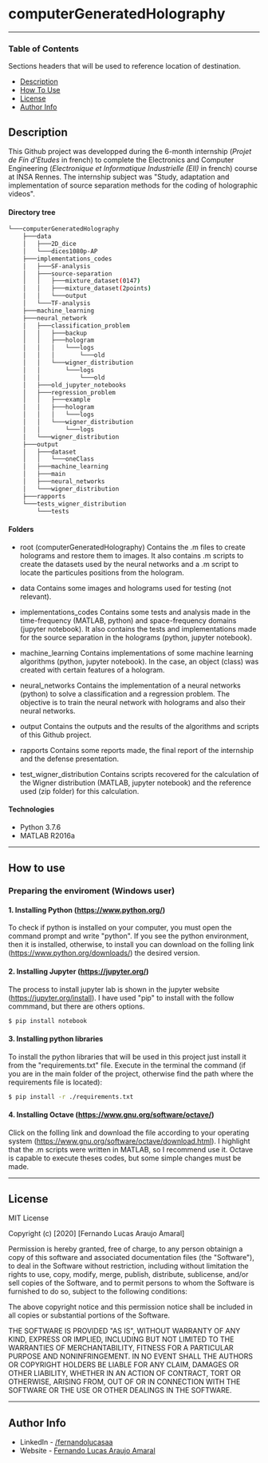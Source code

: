 # computerGeneratedHolography

---

### Table of Contents
Sections headers that will be used to reference location of destination.

- [Description](#description)
- [How To Use](#how-to-use)
- [License](#license)
- [Author Info](#author-info)

## Description
This Github project was developped during the 6-month internship (*Projet de Fin d'Etudes* in french) to complete the Electronics and Computer Engineering (*Electronique et Informatique Industrielle (EII)* in french) course at INSA Rennes. The internship subject was "Study, adaptation and implementation of source separation methods for the coding of holographic videos".

#### Directory tree

```bash
└───computerGeneratedHolography
    ├───data
    │   ├───2D_dice
    │   └───dices1080p-AP
    ├───implementations_codes
    │   ├───SF-analysis
    │   ├───source-separation
    │   │   ├───mixture_dataset(0147)
    │   │   ├───mixture_dataset(2points)
    │   │   └───output
    │   └───TF-analysis
    ├───machine_learning
    ├───neural_network
    │   ├───classification_problem
    │   │   ├───backup
    │   │   ├───hologram
    │   │   │   └───logs
    │   │   │       └───old
    │   │   └───wigner_distribution
    │   │       └───logs
    │   │           └───old
    │   ├───old_jupyter_notebooks
    │   ├───regression_problem
    │   │   ├───example
    │   │   ├───hologram
    │   │   │   └───logs
    │   │   └───wigner_distribution
    │   │       └───logs
    │   └───wigner_distribution
    ├───output
    │   ├───dataset
    │   │   └───oneClass
    │   ├───machine_learning
    │   ├───main
    │   ├───neural_networks
    │   └───wigner_distribution
    ├───rapports
    └───tests_wigner_distribution
        └───tests
```

#### Folders
- root (computerGeneratedHolography)
Contains the .m files to create holograms and restore them to images. It also contains .m scripts to create the datasets used by the neural networks and a .m script to locate the particules positions from the hologram.

- data
Contains some images and holograms used for testing (not relevant).

- implementations_codes
Contains some tests and analysis made in the time-frequency (MATLAB, python) and space-frequency domains (jupyter notebook). It also contains the tests and implementations made for the source separation in the holograms (python, jupyter notebook).

- machine_learning
Contains implementations of some machine learning algorithms (python, jupyter notebook). In the case, an object (class) was created with certain features of a hologram.

- neural_networks
Contains the implementation of a neural networks (python) to solve a classification and a regression problem. The objective is to train the neural network with holograms and also their neural networks.

- output
Contains the outputs and the results of the algorithms and scripts of this Github project.

- rapports
Contains some reports made, the final report of the internship and the defense presentation.

- test_wigner_distribution
Contains scripts recovered for the calculation of the Wigner distribution (MATLAB, jupyter notebook) and the reference used (zip folder) for this calculation.

#### Technologies
- Python 3.7.6
- MATLAB R2016a

---

## How to use

### Preparing the enviroment (Windows user)

#### 1. Installing Python (https://www.python.org/)

To check if python is installed on your computer, you must open the command prompt and write "python". If you see the python environment, then it is installed, otherwise, to install you can download on the folling link (https://www.python.org/downloads/) the desired version.

#### 2. Installing Jupyter (https://jupyter.org/)

The process to install jupyter lab is shown in the jupyter website (https://jupyter.org/install). I have used "pip" to install with the follow commmand, but there are others options.

```bash
$ pip install notebook
```

#### 3. Installing python libraries

To install the python libraries that will be used in this project just install it from the "requirements.txt" file. Execute in the terminal the command (if you are in the main folder of the project, otherwise find the path where the requirements file is located): 

```bash
$ pip install -r ./requirements.txt
```

#### 4. Installing Octave (https://www.gnu.org/software/octave/)

Click on the folling link and download the file according to your operating system (https://www.gnu.org/software/octave/download.html). I highlight that the .m scripts were written in MATLAB, so I recommend use it. Octave is capable to execute theses codes, but some simple changes must be made.

---

## License

MIT License

Copyright (c) [2020] [Fernando Lucas Araujo Amaral]

Permission is hereby granted, free of charge, to any person obtainign a copy
of this software and associated documentation files (the "Software"), to deal
in the Software without restriction, including without limitation the rights
to use, copy, modify, merge, publish, distribute, sublicense, and/or sell
copies of the Software, and to permit persons to whom the Software is
furnished to do so, subject to the following conditions:

The above copyright notice and this permission notice shall be included in all
copies or substantial portions of the Software.

THE SOFTWARE IS PROVIDED "AS IS", WITHOUT WARRANTY OF ANY KIND, EXPRESS OR
IMPLIED, INCLUDING BUT NOT LIMITED TO THE WARRANTIES OF MERCHANTABILITY,
FITNESS FOR A PARTICULAR PURPOSE AND NONINFRINGEMENT. IN NO EVENT SHALL THE
AUTHORS OR COPYRIGHT HOLDERS BE LIABLE FOR ANY CLAIM, DAMAGES OR OTHER
LIABILITY, WHETHER IN AN ACTION OF CONTRACT, TORT OR OTHERWISE, ARISING FROM,
OUT OF OR IN CONNECTION WITH THE SOFTWARE OR THE USE OR OTHER DEALINGS IN THE
SOFTWARE.

---

## Author Info

- LinkedIn - [/fernandolucasaa](https://www.linkedin.com/in/fernandolucasaa/)
- Website - [Fernando Lucas Araujo Amaral](https://fernandolucasaa.github.io/)